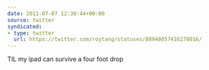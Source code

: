 ```yaml
---
date: 2011-07-07 12:30:44+00:00
source: twitter
syndicated:
- type: twitter
  url: https://twitter.com/roytang/statuses/88948057416278016/
---
```


TIL my ipad can survive a four foot drop